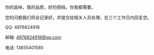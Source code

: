 你的品味，我的品质，好的搭档，你我都需要。 

您的问题我们将会记录好，并提交给相关人员处理，在三个工作日内回复您。

QQ: 4976824918

邮箱: 4976824918@qq.com

电话: 13655401585
